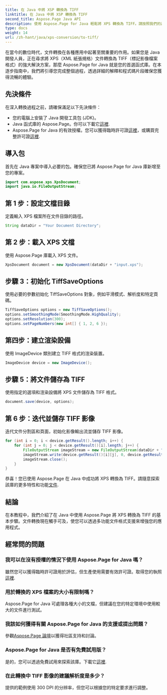 ```yaml
---
title: 在 Java 中將 XSP 轉換為 TIFF
linktitle: 在 Java 中將 XSP 轉換為 TIFF
second_title: Aspose.Page Java API
description: 使用 Aspose.Page for Java 輕鬆將 XPS 轉換為 TIFF。請按照我們的逐步指南進行無縫整合。現在下載！
type: docs
weight: 14
url: /zh-hant/java/xps-conversion/to-tiff/
---
```

在當今的數位時代，文件轉換在各種應用中起著至關重要的作用。如果您是 Java 開發人員，正在尋求將 XPS（XML 紙張規格）文件轉換為 TIFF（標記影像檔案格式）的強大解決方案，那麼 Aspose.Page for Java 就是您的首選函式庫。在本逐步指南中，我們將引導您完成整個過程，透過詳細的解釋和程式碼片段確保您獲得流暢的體驗。
## 先決條件
在深入轉換過程之前，請確保滿足以下先決條件：
- 您的電腦上安裝了 Java 開發工具包 (JDK)。
-  Java 函式庫的 Aspose.Page。你可以下載它[這裡](https://releases.aspose.com/page/java/).
-  Aspose.Page for Java 的有效授權。您可以獲得臨時許可證[這裡](https://purchase.aspose.com/temporary-license/)，或購買完整許可證[這裡](https://purchase.aspose.com/buy).
## 導入包
首先在 Java 專案中導入必要的包。確保您已將 Aspose.Page for Java 庫新增至您的專案。
```java
import com.aspose.xps.XpsDocument;
import java.io.FileOutputStream;
```
## 第 1 步：設定文檔目錄
定義輸入 XPS 檔案所在文件目錄的路徑。
```java
String dataDir = "Your Document Directory";
```
## 第 2 步：載入 XPS 文檔
使用 Aspose.Page 庫載入 XPS 文件。
```java
XpsDocument document = new XpsDocument(dataDir + "input.xps");
```
## 步驟 3：初始化 TiffSaveOptions
使用必要的參數初始化 TiffSaveOptions 對象，例如平滑模式、解析度和特定頁碼。
```java
TiffSaveOptions options = new TiffSaveOptions();
options.setSmoothingMode(SmoothingMode.HighQuality);
options.setResolution(300);
options.setPageNumbers(new int[] { 1, 2, 6 });
```
## 第四步：建立渲染設備
使用 ImageDevice 類別建立 TIFF 格式的渲染裝置。
```java
ImageDevice device = new ImageDevice();
```
## 步驟 5：將文件儲存為 TIFF
使用指定的選項和渲染設備將 XPS 文件儲存為 TIFF 格式。
```java
document.save(device, options);
```
## 第 6 步：迭代並儲存 TIFF 影像
迭代文件分割區和頁面，初始化影像輸出流並儲存 TIFF 影像。
```java
for (int i = 0; i < device.getResult().length; i++) {
    for (int j = 0; j < device.getResult()[i].length; j++) {
        FileOutputStream imageStream = new FileOutputStream(dataDir + "XPStoTIFF" + "_" + (i + 1) + "_" + (j + 1) + ".tif");
        imageStream.write(device.getResult()[i][j], 0, device.getResult()[i][j].length);
        imageStream.close();
    }
}
```
恭喜！您已使用 Aspose.Page 在 Java 中成功將 XPS 轉換為 TIFF。請隨意探索該庫的更多特性和功能[文件](https://reference.aspose.com/page/java/).
## 結論
在本教程中，我們介紹了在 Java 中使用 Aspose.Page 將 XPS 轉換為 TIFF 的基本步驟。文件轉換現在觸手可及，使您可以透過多功能文件格式支援來增強您的應用程式。
## 經常問的問題
### 我可以在沒有授權的情況下使用 Aspose.Page for Java 嗎？
雖然您可以獲得臨時許可證用於評估，但生產使用需要有效許可證。取得您的執照[這裡](https://purchase.aspose.com/buy).
### 用於轉換的 XPS 檔案的大小有限制嗎？
Aspose.Page for Java 可處理各種大小的文檔，但建議在您的特定環境中使用較大的文件進行測試。
### 我該如何獲得有關 Aspose.Page for Java 的支援或提出問題？
參觀[Aspose.Page 論壇](https://forum.aspose.com/c/page/39)以獲得社區支持和討論。
### Aspose.Page for Java 是否有免費試用版？
是的，您可以透過免費試用來探索該庫。下載它[這裡](https://releases.aspose.com/).
### 在此轉換中 TIFF 影像的建議解析度是多少？
提供的範例使用 300 DPI 的分辨率，但您可以根據您的特定要求進行調整。